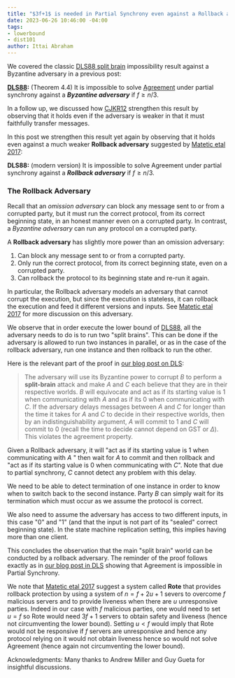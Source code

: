 ```yaml
---
title: "$3f+1$ is needed in Partial Synchrony even against a Rollback adversary"
date: 2023-06-26 10:46:00 -04:00
tags:
- lowerbound
- dist101
author: Ittai Abraham
---
```


We covered the classic [DLS88 split brain](https://decentralizedthoughts.github.io/2019-06-25-on-the-impossibility-of-byzantine-agreement-for-n-equals-3f-in-partial-synchrony/) impossibility result against a Byzantine adversary in a previous post:

**[DLS88](https://groups.csail.mit.edu/tds/papers/Lynch/jacm88.pdf):** (Theorem 4.4) It is impossible to solve  [Agreement](https://ittaiab.github.io/2019-06-27-defining-consensus/) under partial synchrony against a ***Byzantine adversary*** if $f \geq n/3$.

In a follow up, we discussed how [CJKR12](https://decentralizedthoughts.github.io/2021-06-14-neither-non-equivocation-nor-transferability-alone-is-enough-for-tolerating-minority-corruptions-in-asynchrony/) strengthen this result by observing that it holds even if the adversary is weaker in that it must faithfully transfer messages. 

In this post we strengthen this result yet again by observing that it holds even against a much weaker **Rollback adversary**  suggested by [Matetic etal 2017](https://www.usenix.org/system/files/conference/usenixsecurity17/sec17-matetic.pdf):

**DLS88:** (modern version) It is impossible to solve Agreement under partial synchrony against a ***Rollback adversary*** if $f \geq n/3$.

### The Rollback Adversary

Recall that an *omission adversary* can block any message sent to or from a corrupted party, but it must run the correct protocol, from its correct beginning state, in an honest manner even on a corrupted party. In contrast, a *Byzantine adversary* can run any protocol on a corrupted party. 

A **Rollback adversary** has slightly more power than an omission adversary: 

1. Can block any message sent to or from a corrupted party.
2. Only run the correct protocol, from its correct beginning state, even on a corrupted party.
3. Can rollback the protocol to its beginning state and re-run it again.

In particular, the Rollback adversary models an adversary that cannot corrupt the execution, but since the execution is stateless, it can rollback the execution and feed it different versions and inputs. See [Matetic etal 2017](https://www.usenix.org/system/files/conference/usenixsecurity17/sec17-matetic.pdf) for more discussion on this adversary.

We observe that in order execute the lower bound of [DLS88](https://decentralizedthoughts.github.io/2019-06-25-on-the-impossibility-of-byzantine-agreement-for-n-equals-3f-in-partial-synchrony/), all the adversary needs to do is to run two "split brains". This can be done if the adversary is allowed to run two instances in parallel, or as in the case of the rollback adversary, run one instance and then rollback to run the other.

Here is the relevant part of the proof in [our blog post on DLS](https://decentralizedthoughts.github.io/2019-06-25-on-the-impossibility-of-byzantine-agreement-for-n-equals-3f-in-partial-synchrony/):

> The adversary will use its Byzantine power to corrupt $B$ to perform a **split-brain** attack  and make $A$ and $C$ each believe that they are in their respective worlds. $B$ will equivocate and act as if its starting value is 1 when communicating with $A$ and as if its 0 when communicating with $C$. If the adversary delays messages between $A$ and $C$ for longer than the time it takes for $A$ and $C$ to decide in their respective worlds, then by an indistinguishability argument, $A$ will commit to 1 and $C$ will commit to 0 (recall the time to decide cannot depend on GST or $\Delta$). This violates the agreement property.

Given a Rollback adversary, it will "act as if its starting value is 1 when communicating with $A$ " then wait for $A$ to commit and then rollback and "act as if its starting value is 0 when communicating with $C$". Note that due to partial synchrony, $C$ cannot detect any problem with this delay. 

We need to be able to detect termination of one instance in order to know when to switch back to the second instance. Party $B$ can simply wait for its termination which must occur as we assume the protocol is correct.

We also need to assume the adversary has access to two different inputs, in this case "0" and "1" (and that the input is not part of its "sealed" correct beginning state). In the state machine replication setting, this implies having more than one client.

This concludes the observation that the main "split brain" world can be conducted by a rollback adversary. The reminder of the proof follows exactly as in [our blog post in DLS](https://decentralizedthoughts.github.io/2019-06-25-on-the-impossibility-of-byzantine-agreement-for-n-equals-3f-in-partial-synchrony/) showing that Agreement is impossible in Partial Synchrony.

We note that [Matetic etal 2017](https://www.usenix.org/system/files/conference/usenixsecurity17/sec17-matetic.pdf) suggest a system called **Rote** that provides rollback protection by using a system of $n=f+2u+1$ severs to overcome $f$ malicious servers and to provide liveness when there are $u$ unresponsive parties. Indeed in our case with $f$ malicious parties, one would need to set $u=f$ so Rote would need $3f+1$ servers to obtain safety and liveness (hence not circumventing the lower bound). Setting $u<f$ would imply that Rote would not be responsive if $f$ servers are unresponsive and hence any protocol relying on it would not obtain liveness hence so would not solve Agreement (hence again not circumventing the lower bound).

Acknowledgments: Many thanks to Andrew Miller and Guy Gueta for insightful discussions.
